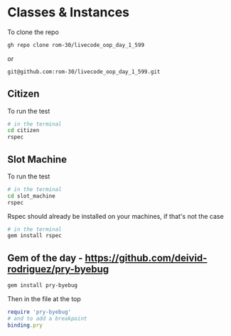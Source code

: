 # Classes & Instances
To clone the repo
```bash
gh repo clone rom-30/livecode_oop_day_1_599
```
or
```bash
git@github.com:rom-30/livecode_oop_day_1_599.git
```

## Citizen
To run the test
```bash
# in the terminal
cd citizen
rspec
```

## Slot Machine
To run the test
```bash
# in the terminal
cd slot_machine
rspec
```
Rspec should already be installed on your machines, if that's not the case
```bash
# in the terminal
gem install rspec
```

## Gem of the day - https://github.com/deivid-rodriguez/pry-byebug
```bash
gem install pry-byebug
```
Then in the file at the top
```ruby
require 'pry-byebug'
# and to add a breakpoint
binding.pry
```

